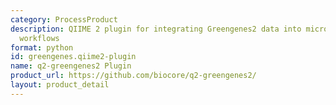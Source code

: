 ```yaml
---
category: ProcessProduct
description: QIIME 2 plugin for integrating Greengenes2 data into microbiome analysis
  workflows
format: python
id: greengenes.qiime2-plugin
name: q2-greengenes2 Plugin
product_url: https://github.com/biocore/q2-greengenes2/
layout: product_detail
---
```

